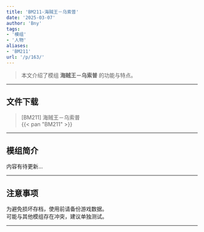 ```yaml
---
title: 'BM211-海贼王－乌索普'
date: '2025-03-07'
author: 'Bny'
tags:
- '模组'
- '人物'
aliases:
- 'BM211'
url: '/p/163/'
---
```


> 本文介绍了模组 **海贼王－乌索普** 的功能与特点。

---

## 文件下载

> [BM211] 海贼王－乌索普  
{{< pan "BM211" >}}  

---

## 模组简介

>  
内容有待更新...  

---

## 注意事项

>  
为避免损坏存档，使用前请备份游戏数据。  
可能与其他模组存在冲突，建议单独测试。  

---

